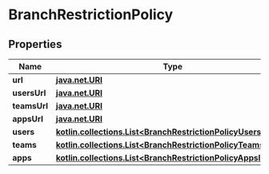 
# BranchRestrictionPolicy

## Properties
Name | Type | Description | Notes
------------ | ------------- | ------------- | -------------
**url** | [**java.net.URI**](java.net.URI.md) |  | 
**usersUrl** | [**java.net.URI**](java.net.URI.md) |  | 
**teamsUrl** | [**java.net.URI**](java.net.URI.md) |  | 
**appsUrl** | [**java.net.URI**](java.net.URI.md) |  | 
**users** | [**kotlin.collections.List&lt;BranchRestrictionPolicyUsersInner&gt;**](BranchRestrictionPolicyUsersInner.md) |  | 
**teams** | [**kotlin.collections.List&lt;BranchRestrictionPolicyTeamsInner&gt;**](BranchRestrictionPolicyTeamsInner.md) |  | 
**apps** | [**kotlin.collections.List&lt;BranchRestrictionPolicyAppsInner&gt;**](BranchRestrictionPolicyAppsInner.md) |  | 



